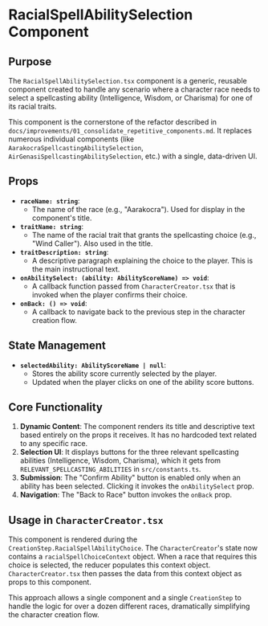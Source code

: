 # RacialSpellAbilitySelection Component

## Purpose

The `RacialSpellAbilitySelection.tsx` component is a generic, reusable component created to handle any scenario where a character race needs to select a spellcasting ability (Intelligence, Wisdom, or Charisma) for one of its racial traits.

This component is the cornerstone of the refactor described in `docs/improvements/01_consolidate_repetitive_components.md`. It replaces numerous individual components (like `AarakocraSpellcastingAbilitySelection`, `AirGenasiSpellcastingAbilitySelection`, etc.) with a single, data-driven UI.

## Props

*   **`raceName: string`**:
    *   The name of the race (e.g., "Aarakocra"). Used for display in the component's title.
*   **`traitName: string`**:
    *   The name of the racial trait that grants the spellcasting choice (e.g., "Wind Caller"). Also used in the title.
*   **`traitDescription: string`**:
    *   A descriptive paragraph explaining the choice to the player. This is the main instructional text.
*   **`onAbilitySelect: (ability: AbilityScoreName) => void`**:
    *   A callback function passed from `CharacterCreator.tsx` that is invoked when the player confirms their choice.
*   **`onBack: () => void`**:
    *   A callback to navigate back to the previous step in the character creation flow.

## State Management

*   **`selectedAbility: AbilityScoreName | null`**:
    *   Stores the ability score currently selected by the player.
    *   Updated when the player clicks on one of the ability score buttons.

## Core Functionality

1.  **Dynamic Content**: The component renders its title and descriptive text based entirely on the props it receives. It has no hardcoded text related to any specific race.
2.  **Selection UI**: It displays buttons for the three relevant spellcasting abilities (Intelligence, Wisdom, Charisma), which it gets from `RELEVANT_SPELLCASTING_ABILITIES` in `src/constants.ts`.
3.  **Submission**: The "Confirm Ability" button is enabled only when an ability has been selected. Clicking it invokes the `onAbilitySelect` prop.
4.  **Navigation**: The "Back to Race" button invokes the `onBack` prop.

## Usage in `CharacterCreator.tsx`

This component is rendered during the `CreationStep.RacialSpellAbilityChoice`. The `CharacterCreator`'s state now contains a `racialSpellChoiceContext` object. When a race that requires this choice is selected, the reducer populates this context object. `CharacterCreator.tsx` then passes the data from this context object as props to this component.

This approach allows a single component and a single `CreationStep` to handle the logic for over a dozen different races, dramatically simplifying the character creation flow.